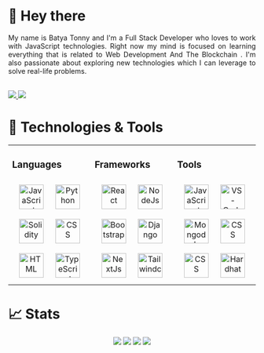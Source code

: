 # 👋 Hey there

<div align="justify">
  My name is Batya Tonny and I'm a Full Stack Developer who loves to work with JavaScript technologies. Right now my mind is focused on learning everything that is related to Web Development And The Blockchain . I'm also passionate about exploring new technologies which I can leverage to solve real-life problems.
</div>

<div>
  <br>
  <p>
  <a href="http://twitter.com/devbxtzz">
    <img src="https://img.shields.io/twitter/follow/devbxtzz?label=Twitter&logo=twitter&style=for-the-badge" />
  </a>
  <a href="https://www.linkedin.com/in/batya-tonny-108a92234/">
    <img src="https://img.shields.io/badge/LinkedIn-blue?label=LinkedIn&logo=LinkedIn&style=for-the-badge" />
  </a>
</p>
</div> 

# 🔧 Technologies & Tools

<table><tr><td valign="top" width="33%">

### Languages 
<div align="center">  
<img style="margin: 10px" Src="https://img.icons8.com/color/2x/javascript.png" alt="JavaScript" height="50" />
<img style="margin: 10px" src="https://img.icons8.com/color/2x/python.png" alt="Python" height="50" />
<img style="margin: 10px" Src="https://img.icons8.com/ios-filled/2x/solidity.png" alt="Solidity" height="50" />
<img style="margin: 10px" src="https://img.icons8.com/color/2x/css3.png" alt="CSS" height="50" />
<img style="margin: 10px" Src="https://img.icons8.com/color/2x/html-5.png" alt="HTML" height="50" />
<img style="margin: 10px" src="https://img.icons8.com/color/2x/typescript.png" alt="TypeScript" height="50" />
</div>

</td><td valign="top" width="33%">



### Frameworks 
<div align="center">   
<img style="margin: 10px" Src="https://img.icons8.com/color/2x/react-native.png" alt="React" height="50" />
<img style="margin: 10px" src="https://img.icons8.com/fluency/2x/node-js.png" alt="NodeJs" height="50" />  
<img style="margin: 10px" src="https://img.icons8.com/color/2x/bootstrap.png" alt="Bootstrap" height="50" />
<img style="margin: 10px" Src="https://img.icons8.com/external-tal-revivo-shadow-tal-revivo/344/external-django-a-high-level-python-web-framework-that-encourages-rapid-development-logo-shadow-tal-revivo.png" alt="Django" height="50" />
<img style="margin: 10px" src="https://img.icons8.com/color/2x/nextjs.png" alt="NextJs" height="50" />
<img style="margin: 10px" src="https://raw.githubusercontent.com/danielcranney/readme-generator/main/public/icons/skills/tailwindcss-colored.svg" alt="Tailwindcss" height="50" />

 
</div>

</td><td valign="top" width="33%">



### Tools  
<div align="center">  
<img style="margin: 10px" Src="https://img.icons8.com/color/2x/github.png" alt="JavaScript" height="50" />
<img style="margin: 10px" src="https://img.icons8.com/color/2x/visual-studio-code-2019.png" alt="VS-Code" height="50" />
<img style="margin: 10px" Src="https://img.icons8.com/color/2x/mongodb.png" alt="Mongodb" height="50" />
<img style="margin: 10px" src="https://img.icons8.com/color/2x/git.png" alt="CSS" height="50" />
<img style="margin: 10px" src="https://img.icons8.com/color/2x/heroku.png" alt="CSS" height="50" />
<img style="margin: 10px" src="https://raw.githubusercontent.com/danielcranney/readme-generator/main/public/icons/skills/hardhat-colored.svg" alt="Hardhat" height="50" />
</div>

</td></tr></table>  

          

# 📈 Stats

<div align="center">
    <img src="https://github-readme-stats.vercel.app/api?username=devbxtzz&show_icons=true&theme=tokyonight&layout=compact" />
    <img src="http://github-readme-streak-stats.herokuapp.com?user=devbxtzz&theme=tokyonight&date_format=M%20j%5B%2C%20Y%5D">
    <img src="https://github-readme-stats.vercel.app/api/top-langs/?username=devbxtzz&langs_count=8&theme=tokyonight&layout=compact" />
    <img src="https://activity-graph.herokuapp.com/graph?username=devbxtzz&theme=dracula"> 
</div>

